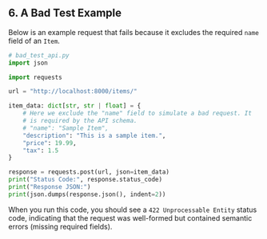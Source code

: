 ## 6. A Bad Test Example

Below is an example request that fails because it excludes the required `name` field of an `Item`.

```python
# bad_test_api.py
import json

import requests

url = "http://localhost:8000/items/"

item_data: dict[str, str | float] = {
    # Here we exclude the "name" field to simulate a bad request. It
    # is required by the API schema.
    # "name": "Sample Item",
    "description": "This is a sample item.",
    "price": 19.99,
    "tax": 1.5
}

response = requests.post(url, json=item_data)
print("Status Code:", response.status_code)
print("Response JSON:")
print(json.dumps(response.json(), indent=2))
```

When you run this code, you should see a `422 Unprocessable Entity` status code, indicating that the request was well-formed but contained semantic errors (missing required fields).
